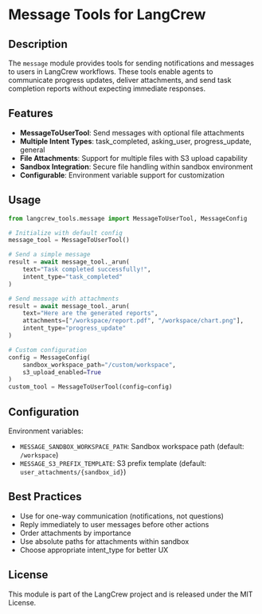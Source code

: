 # Message Tools for LangCrew

## Description

The `message` module provides tools for sending notifications and messages to users in LangCrew workflows. These tools enable agents to communicate progress updates, deliver attachments, and send task completion reports without expecting immediate responses.

## Features

- **MessageToUserTool**: Send messages with optional file attachments
- **Multiple Intent Types**: task_completed, asking_user, progress_update, general
- **File Attachments**: Support for multiple files with S3 upload capability
- **Sandbox Integration**: Secure file handling within sandbox environment
- **Configurable**: Environment variable support for customization

## Usage

```python
from langcrew_tools.message import MessageToUserTool, MessageConfig

# Initialize with default config
message_tool = MessageToUserTool()

# Send a simple message
result = await message_tool._arun(
    text="Task completed successfully!",
    intent_type="task_completed"
)

# Send message with attachments
result = await message_tool._arun(
    text="Here are the generated reports",
    attachments=["/workspace/report.pdf", "/workspace/chart.png"],
    intent_type="progress_update"
)

# Custom configuration
config = MessageConfig(
    sandbox_workspace_path="/custom/workspace",
    s3_upload_enabled=True
)
custom_tool = MessageToUserTool(config=config)
```

## Configuration

Environment variables:

- `MESSAGE_SANDBOX_WORKSPACE_PATH`: Sandbox workspace path (default: `/workspace`)
- `MESSAGE_S3_PREFIX_TEMPLATE`: S3 prefix template (default: `user_attachments/{sandbox_id}`)

## Best Practices

- Use for one-way communication (notifications, not questions)
- Reply immediately to user messages before other actions
- Order attachments by importance
- Use absolute paths for attachments within sandbox
- Choose appropriate intent_type for better UX

## License

This module is part of the LangCrew project and is released under the MIT License.
